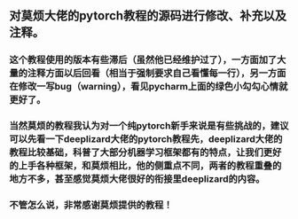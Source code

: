 ## 对莫烦大佬的pytorch教程的源码进行修改、补充以及注释。
### 这个教程使用的版本有些滞后（虽然他已经维护过了），一方面加了大量的注释方面以后回看（相当于强制要求自己看懂每一行），另一方面在修改一写bug（warning），看见pycharm上面的绿色小勾勾心情就更好了。
### 当然莫烦的教程我认为对一个纯pytorch新手来说是有些挑战的，建议可以先看一下deeplizard大佬的pytorch教程先，deeplizard大佬的教程比较基础，科普了大部分机器学习框架都有的特点，让我们更好的上手各种框架，和莫烦相比，他的侧重点不同，两者的教程重叠的地方不多，甚至感觉莫烦大佬很好的衔接里deeplizard的内容。
### 不管怎么说，非常感谢莫烦提供的教程！
